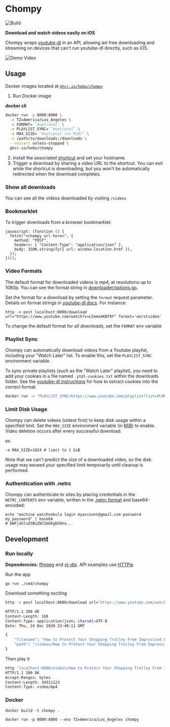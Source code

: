 # Chompy
![Build](https://github.com/hebo/chompy/workflows/gobuild/badge.svg)

**Download and watch videos easily on iOS**

Chompy wraps [youtube-dl](https://youtube-dl.org/) in an API, allowing ad-free downloading and streaming on devices that can't run youtube-dl directly, such as iOS.

![Demo Video](resources/chompy_demo.gif)

## Usage

Docker images located at [`ghcr.io/hebo/chompy`](https://github.com/Hebo/chompy/pkgs/container/chompy)

1. Run Docker image

**docker cli**

```bash
docker run -p 8000:8000 \
  -e TZ=America/Los_Angeles \
  -e FORMAT= `#optional` \
  -e PLAYLIST_SYNC= `#optional` \
  -e MAX_SIZE= `#optional (in MiB)` \
  -v /path/to/downloads:/downloads \
  --restart unless-stopped \
  ghcr.io/hebo/chompy
```

2. Install the associated [shortcut](https://routinehub.co/shortcut/7875/) and set your hostname.
3. Trigger a download by sharing a video URL to the shortcut. You can exit while the shortcut is downloading, but you won't be automatically redirected when the download completes.

### Show all downloads

You can see all the videos downloaded by visiting `/videos`

### Bookmarklet

To trigger downloads from a browser bookmarklet:

```
javascript: (function () {
  fetch("<chompy url here>", {
    method: "POST",
    headers: { "Content-Type": "application/json" },
    body: JSON.stringify({ url: window.location.href }),
  });
})();
```

### Video Formats

The default format for downloaded videos is mp4, at resolutions up to 1080p. You can see the format string in [downloader/options.go](downloader/options.go).

Set the format for a download by setting the `format` request parameter. Details on format strings in [youtube-dl docs](https://github.com/ytdl-org/youtube-dl/blob/master/README.md#format-selection). For instance:

```
http -v post localhost:8000/download url="https://www.youtube.com/watch?v=L5emxkKNf9Y" format='worstvideo'
```

To change the default format for _all downloads_, set the `FORMAT` env variable

### Playlist Sync

Chompy can automatically download videos from a Youtube playlist, including your "Watch Later" list. To enable this, set the `PLAYLIST_SYNC` environment variable.

To sync private playlists (such as the "Watch Later" playlist), you need to add your cookies in a file named `.ytdl-cookies.txt` within the downloads folder. See the [youtube-dl instructions](https://github.com/ytdl-org/youtube-dl/blob/master/README.md#how-do-i-pass-cookies-to-youtube-dl) for how to extract cookies into the correct format.

```bash
docker run -e "PLAYLIST_SYNC=https://www.youtube.com/playlist?list=PLMM9FcCPG72z8fGbr-R4mLXebKcV45tkR" chompy
```

### Limit Disk Usage

Chompy can delete videos (oldest first) to keep disk usage within a specified limit. Set the `MAX_SIZE` environment variable (in [MiB](https://en.wikipedia.org/wiki/Byte#Multiple-byte_units)) to enable. Video deletion occurs after every successful download.

ex.
```
-e MAX_SIZE=1024 # limit to 1 GiB
```

Note that we can't predict the size of a downloaded video, so the disk usage may exceed your specified limit temporarily until cleanup is performed.

### Authentication with .netrc

Chompy can authenticate to sites by placing credentials in the `NETRC_CONTENTS` env variable, written in the [.netrc format](https://github.com/yt-dlp/yt-dlp#authentication-with-netrc-file) and base64-encoded:
```
echo "machine watchnebula login myaccount@gmail.com password my_password" | base64
# bWFjaGluZSBuZWJ1bGEgbG9na...
```


## Development

### Run locally

**Dependencies:** [ffmpeg](https://ffmpeg.org/) and [yt-dlp](https://github.com/yt-dlp/yt-dlp). API examples use [HTTPie](https://httpie.io/)

Run the app
```
go run ./cmd/chompy
```

Download something exciting

```bash
http -v post localhost:8000/download url="https://www.youtube.com/watch?v=L5emxkKNf9Y"
```

```bash
HTTP/1.1 200 OK
Content-Length: 168
Content-Type: application/json; charset=UTF-8
Date: Thu, 24 Dec 2020 23:40:11 GMT

{
    "filename": "How to Protect Your Shopping Trolley From Improvised Explosives.mp4",
    "path": "/videos/How to Protect Your Shopping Trolley From Improvised Explosives.mp4"
}
```

Then play it

```bash
http 'localhost:8000/videos/How to Protect Your Shopping Trolley From Improvised Explosives.mp4'
HTTP/1.1 200 OK
Accept-Ranges: bytes
Content-Length: 34311123
Content-Type: video/mp4
```

### Docker

```
docker build -t chompy .

docker run -p 8000:8000 --env TZ=America/Los_Angeles chompy
```
